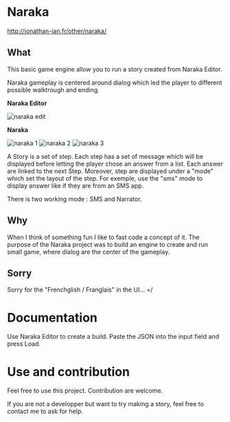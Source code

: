 # Naraka

http://jonathan-jan.fr/other/naraka/

## What
This basic game engine allow you to run a story created from Naraka Editor.

Naraka gameplay is centered around dialog which led the player to different possible walktrough and ending.

**Naraka Editor**

![naraka edit]([http://jonathan-jan.fr/wp-content/uploads/2018/02/Capture-300x196.png)

**Naraka**

![naraka 1]([http://jonathan-jan.fr/wp-content/uploads/2018/02/Capture_naraka1-168x300.png)
![naraka 2]([http://jonathan-jan.fr/wp-content/uploads/2018/02/Capture_naraka3-169x300.png)
![naraka 3]([http://jonathan-jan.fr/wp-content/uploads/2018/02/Capture_naraka2-173x300.png|alt=naraka3)

A Story is a set of step. Each step has a set of message which will be displayed before letting the player chose an answer from a list. Each answer are linked to the next Step. Moreover, step are displayed under a "mode" which set the layout of the step. For exemple, use the "sms" mode to display answer like if they are from an SMS app.

There is two working mode : SMS and Narrator.

## Why
When I think of something fun I like to fast code a concept of it. The purpose of the Naraka project was to build an engine to create and run small game, where dialog are the center of the gameplay.

## Sorry
Sorry for the "Frenchglish / Franglais" in the UI... =/

# Documentation
Use Naraka Editor to create a build. Paste the JSON into the input field and press Load.

# Use and contribution

Feel free to use this project. Contribution are welcome.

If you are not a developper but want to try making a story, feel free to contact me to ask for help.
